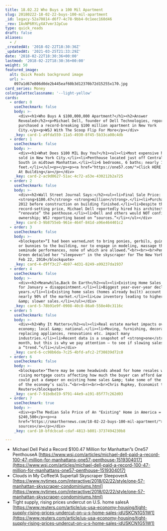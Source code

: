 ```yaml
---
title: 18.02.22 Who Buys a 100 Mil Apartment
slug: 20180222-18-02-22-buys-100-mil-apartment
_id: legacy-52a70814-d6f7-4c78-9bb4-0c1eec160d46
_rev: IAvNP6RYLyXA7vmr3JpCuo
type: quick_reads
draft: false
aliases:
  - /
_createdAt: '2018-02-22T18:30:36Z'
_updatedAt: '2021-03-25T21:33:29Z'
date: '2018-02-22T18:30:36+00:00'
lastmod: '2018-02-22T18:30:36+00:00'
weight: 50
featured_image:
  alt: Quick Reads background image
  url: >-
    097a1d67e806d0de2b445eaf60b3d12370b72d15255x170.jpg
card_series: Money
colorpaletteclassname: '--light-yellow'
cards:
  - order: 0
    useCheckmark: false
    body: >-
      <div><h1>Who Buys A $100,000,000 Apartment?</h1><h2>Answer
      Revealed</h2><p>Michael Dell, founder of Dell Technologies, reportedly
      purchased a record-breaking $100 million apartment in New York
      City.</p><p>WSJ With The Scoop Flip For More</p></div>
    _key: card-1-a9fda559-11a5-4930-8f45-5b33ca08c4db
  - order: 1
    useCheckmark: false
    body: >-
      <div><h1>What Does $100 MIL Buy You?</h1><ul><li>Most expensive home ever
      sold in New York City.</li><li>Penthouse located just off Central Park
      South in midtown Manhattan.</li><li>6 bedrooms, 6 baths; nearly 11,000 sq
      feet.</li></ul><p></p><p><a href="https://one57.com/">Click HERE To Look
      At Building</a></p></div>
    _key: card-2-ac9d0627-51ac-4c72-a53e-430212b2a725
  - order: 2
    useCheckmark: false
    body: >-
      <div><h2>Wall Street Journal Says:</h2><ul><li>Final Sale Price:
      <strong>$100.47</strong> <strong>million</strong>.</li><li>Purchased in
      2012 before construction on building finished.</li><li>Despite the
      record-setting price, Michael Dell reportedly hired his architect to
      “renovate” the penthouse.</li><li>Dell and others would NOT confirm
      ownership; WSJ reporting based on “sources.”</li></ul></div>
    _key: card-3-9b8755eb-961e-464f-841d-a96e464401c2
  - order: 3
    useCheckmark: false
    body: >-
      <blockquote>“I had been warned…not to bring ponies, gerbils, guinea pigs
      or bunnies to the building, nor to engage in modeling, massage therapy or
      seminude performances, none of which are allowed.”<br><br><br>Penelope
      Green detailed her "sleepover" in the skyscraper for The New York Times,
      Feb 22, 2018</blockquote>
    _key: card-4-d9ff3c27-4b97-4d31-8249-a99237da1937
  - order: 4
    useCheckmark: false
    body: >-
      <div><h2>Meanwhile…Back On Earth</h2><ul><li>Existing Home Sales in U.S.
      for January = disappointment.</li><li>Biggest year-over-year decline in 3
      years.</li><li>Existing home sales (homes already built) account for
      nearly 90% of the market.</li><li>Low inventory leading to higher prices
      &amp; slower sales.</li></ul></div>
    _key: card-5-78b91e9f-0908-40c8-86a0-558e40c3116c
  - order: 5
    useCheckmark: false
    body: >-
      <div><h2>Why It Matters</h2><ul><li>Real estate market impacts overall
      economy; local &amp; national.</li><li>Moving, furnishing, decorating,
      replacing appliances, renovations etc. impact many
      industries.</li><li>Recent data is a snapshot of <strong>one</strong>
      month, but this is why we pay attention – to see if slowing sales becomes
      a “trend.”</li></ul></div>
    _key: card-6-cc98b6da-7c25-4bfd-afc2-2f30839d72c0
  - order: 6
    useCheckmark: false
    body: >-
      <blockquote>‘There may be some headwinds ahead for home resales with
      rising mortgage costs affecting how much the buyer can afford &amp; this
      could put a damper on existing home sales &amp; take some of the wind out
      of the economy’s sails.”<br><br><br><br>Chris Rupkey, Economist to
      Reuters</blockquote>
    _key: card-7-91bdbd19-9791-44e9-a191-85f77c262d03
  - order: 7
    useCheckmark: true
    body: >-
      <div><p>The Median Sale Price of An "Existing" Home in America =
      $240,500</p><p><a
      href="https://smarthernews.com/18-02-22-buys-100-mil-apartment/">view
      sources</a></p></div>
    _key: card-10-bfdcbcad-cdaf-4813-b801-3737494230b8

---
```

* Michael Dell Paid a Record $100.47 Million for Manhattan”s One57 PenthouseA [https://www.wsj.com/articles/michael-dell-paid-a-record-100-47-million-for-manhattans-one57-penthouse-1519304017](https://www.wsj.com/articles/michael-dell-paid-a-record-100-47-million-for-manhattans-one57-penthouse-1519304017)
* Clouds in My Coffee!A Supertall Skyscraper SleepoverA [https://www.nytimes.com/interactive/2018/02/22/style/one-57-manhattan-skyscraper-condominiums.html](https://www.nytimes.com/interactive/2018/02/22/style/one-57-manhattan-skyscraper-condominiums.html)
* Tight supply, rising prices undercut on U.S. home salesA [https://www.reuters.com/article/us-usa-economy-housing/tight-supply-rising-prices-undercut-on-u-s-home-sales-idUSKCN1G51W1](https://www.reuters.com/article/us-usa-economy-housing/tight-supply-rising-prices-undercut-on-u-s-home-sales-idUSKCN1G51W1)